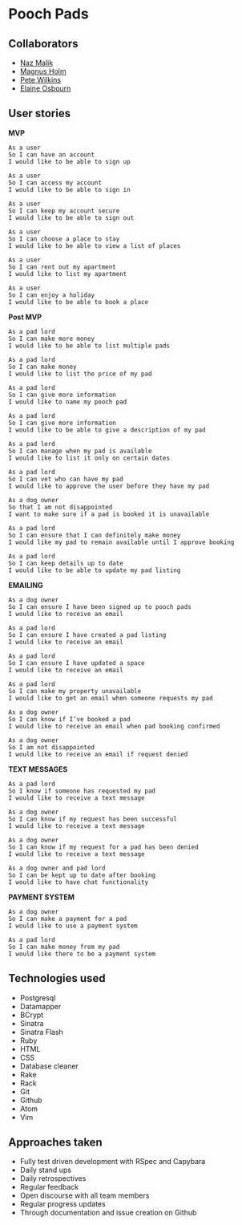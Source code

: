 # Pooch Pads

## Collaborators
* [Naz Malik](https://github.com/nazwhale)
* [Magnus Holm](https://github.com/mghlm)
* [Pete Wilkins](https://github.com/petewilkins)
* [Elaine Osbourn](https://github.com/kittysquee/)

## User stories


**MVP**

```
As a user
So I can have an account
I would like to be able to sign up

As a user
So I can access my account
I would like to be able to sign in

As a user
So I can keep my account secure
I would like to be able to sign out

As a user
So I can choose a place to stay
I would like to be able to view a list of places

As a user
So I can rent out my apartment
I would like to list my apartment

As a user
So I can enjoy a holiday
I would like to be able to book a place
```

**Post MVP**

```
As a pad lord
So I can make more money
I would like to be able to list multiple pads

As a pad lord
So I can make money
I would like to list the price of my pad

As a pad lord
So I can give more information
I would like to name my pooch pad

As a pad lord
So I can give more information
I would like to be able to give a description of my pad

As a pad lord
So I can manage when my pad is available
I would like to list it only on certain dates

As a pad lord
So I can vet who can have my pad
I would like to approve the user before they have my pad

As a dog owner
So that I am not disappointed
I want to make sure if a pad is booked it is unavailable

As a pad lord
So I can ensure that I can definitely make money
I would like my pad to remain available until I approve booking

As a pad lord
So I can keep details up to date
I would like to be able to update my pad listing
```

**EMAILING**

```
As a dog owner
So I can ensure I have been signed up to pooch pads
I would like to receive an email

As a pad lord
So I can ensure I have created a pad listing
I would like to receive an email

As a pad lord
So I can ensure I have updated a space
I would like to receive an email

As a pad lord
So I can make my property unavailable
I would like to get an email when someone requests my pad

As a dog owner
So I can know if I’ve booked a pad
I would like to receive an email when pad booking confirmed

As a dog owner
So I am not disappointed
I would like to receive an email if request denied
```

**TEXT MESSAGES**

```
As a pad lord
So I know if someone has requested my pad
I would like to receive a text message

As a dog owner
So I can know if my request has been successful
I would like to receive a text message

As a dog owner
So I can know if my request for a pad has been denied
I would like to receive a text message

As a dog owner and pad lord
So I can be kept up to date after booking
I would like to have chat functionality
```

**PAYMENT SYSTEM**

```
As a dog owner
So I can make a payment for a pad
I would like to use a payment system

As a pad lord
So I can make money from my pad
I would like there to be a payment system
```

## Technologies used
* Postgresql
* Datamapper
* BCrypt
* Sinatra
* Sinatra Flash
* Ruby
* HTML
* CSS
* Database cleaner
* Rake
* Rack
* Git
* Github
* Atom
* Vim

## Approaches taken
* Fully test driven development with RSpec and Capybara
* Daily stand ups
* Daily retrospectives
* Regular feedback
* Open discourse with all team members
* Regular progress updates
* Through documentation and issue creation on Github
